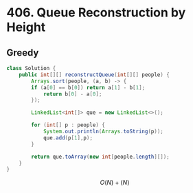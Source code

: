 # 406. Queue Reconstruction by Height

## Greedy

```java
class Solution {
    public int[][] reconstructQueue(int[][] people) {
        Arrays.sort(people, (a, b) -> {
        if (a[0] == b[0]) return a[1] - b[1];
            return b[0] - a[0];
        });

        LinkedList<int[]> que = new LinkedList<>();

        for (int[] p : people) {
            System.out.println(Arrays.toString(p));
            que.add(p[1],p);
        }

        return que.toArray(new int[people.length][]);
    }
}
```

$$
O(N)+(N)
$$

